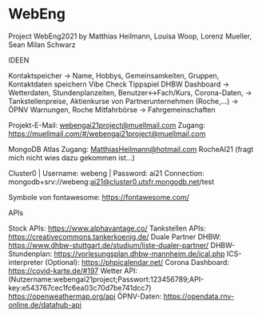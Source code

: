# WebEng
Project WebEng2021 by Matthias Heilmann, Louisa Woop, Lorenz Mueller, Sean Milan Schwarz

IDEEN

Kontaktspeicher -> Name, Hobbys, Gemeinsamkeiten, Gruppen, Kontaktdaten speichern
Vibe Check
Tippspiel
DHBW Dashboard -> Wetterdaten, Stundenplanzeiten, Benutzer<->Fach/Kurs, Corona-Daten, 
	       -> Tankstellenpreise, Aktienkurse von Partnerunternehmen (Roche,...)
	       -> ÖPNV Warnungen, 
Roche Mitfahrbörse -> Fahrgemeinschaften

Projekt-E-Mail:	webengai21project@muellmail.com
Zugang:			https://muellmail.com/#/webengai21project@muellmail.com

MongoDB Atlas Zugang: 	MatthiasHeilmann@hotmail.com
						RocheAI21
						(fragt mich nicht wies dazu gekommen ist...)

Cluster0	|	Username: webeng	|	Password:	ai21
Connection:		mongodb+srv://webeng:ai21@cluster0.utsfr.mongodb.net/test

Symbole von fontawesome: https://fontawesome.com/

APIs

Stock APIs:
https://www.alphavantage.co/
Tankstellen APIs:
https://creativecommons.tankerkoenig.de/
Duale Partner DHBW:
https://www.dhbw-stuttgart.de/studium/liste-dualer-partner/
DHBW- Stundenplan:
https://vorlesungsplan.dhbw-mannheim.de/ical.php
ICS-interpreter (Optional):
https://phpicalendar.net/ 
Corona Dashboard:
https://covid-karte.de/#197
Wetter API: (Nutzername:webengai21project;Passwort:123456789;API-key:e543767cec1fc6ea03c70d7be741dcc7)
https://openweathermap.org/api
ÖPNV-Daten:
https://opendata.rnv-online.de/datahub-api 
